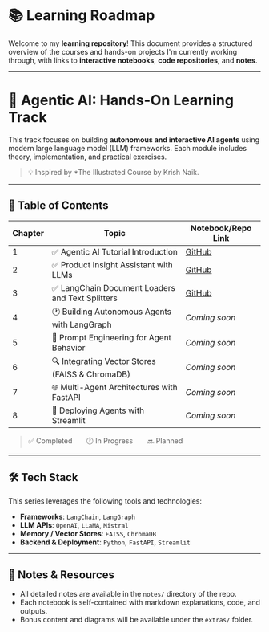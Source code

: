 # 📚 Learning Roadmap

Welcome to my **learning repository**! This document provides a structured overview of the courses and hands-on projects I'm currently working through, with links to **interactive notebooks**, **code repositories**, and **notes**.

---

# 🤖 Agentic AI: Hands-On Learning Track

This track focuses on building **autonomous and interactive AI agents** using modern large language model (LLM) frameworks. Each module includes theory, implementation, and practical exercises.

> 💡 Inspired by *The Illustrated Course by Krish Naik.

---

## 📘 Table of Contents

| Chapter | Topic                                          | Notebook/Repo Link |
|---------|------------------------------------------------|--------------------|
| 1       | ✅ Agentic AI Tutorial Introduction            | [GitHub](https://github.com/Nahidzeinali-web/1-Agentic-AI-Course/tree/main) |
| 2       | ✅ Product Insight Assistant with LLMs         | [GitHub](https://github.com/Nahidzeinali-web/Product-Price-Finder-with-LLMs) |
| 3       | ✅ LangChain Document Loaders and Text Splitters             | [GitHub](https://github.com/Nahidzeinali-web/2-Agentic-AI-course) |
| 4       | 🕐 Building Autonomous Agents with LangGraph   | _Coming soon_ |
| 5       | 🧠 Prompt Engineering for Agent Behavior       | _Coming soon_ |
| 6       | 🔍 Integrating Vector Stores (FAISS & ChromaDB)| _Coming soon_ |
| 7       | 🌐 Multi-Agent Architectures with FastAPI      | _Coming soon_ |
| 8       | 🚀 Deploying Agents with Streamlit             | _Coming soon_ |

> ✅ Completed  🕐 In Progress  🔜 Planned

---

## 🛠️ Tech Stack

This series leverages the following tools and technologies:

- **Frameworks**: `LangChain`, `LangGraph`
- **LLM APIs**: `OpenAI`, `LLaMA`, `Mistral`
- **Memory / Vector Stores**: `FAISS`, `ChromaDB`
- **Backend & Deployment**: `Python`, `FastAPI`, `Streamlit`

---

## 📝 Notes & Resources

- All detailed notes are available in the `notes/` directory of the repo.
- Each notebook is self-contained with markdown explanations, code, and outputs.
- Bonus content and diagrams will be available under the `extras/` folder.


